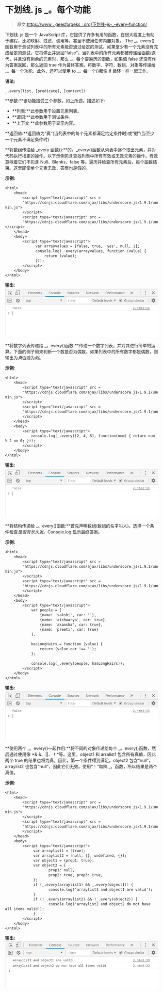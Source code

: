 # 下划线. js _。每个功能

> 原文:[https://www . geesforgeks . org/下划线-js-_-every-function/](https://www.geeksforgeeks.org/underscore-js-_-every-function/)

下划线. js 是一个 JavaScript 库，它提供了许多有用的函数，在很大程度上有助于编程，比如映射、过滤、调用等，甚至不使用任何内置对象。
The _。every()函数用于测试列表中的所有元素能否通过给定的测试。如果至少有一个元素没有完成给定的测试，它将停止并返回“false”。当列表中的所有元素都被传递给函数/迭代，并且没有剩余的元素时，那么 _。每个要遍历的函数，如果值 false 还没有作为答案返回，那么返回 true 作为最终答案。将数字、字符、数组、对象等传递给 _。每一个功能。此外，还可以使用 to _。每一个()都像 if 循环一样一起工作。

**语法:**

```
_.every(list, [predicate], [context])
```

**参数:**该功能接受三个参数，如上所述，描述如下:

*   **列表:**此参数用于设置元素列表。
*   **谓词:**此参数用于测试条件。
*   **上下文:**此参数用于显示内容。

**返回值:**返回值为“真”(当列表中的每个元素都满足给定条件时)或“假”(当至少一个元素不满足条件时)

**将数组传递给 _every 函数():**的。_every()函数从列表中逐个取出元素，并对代码执行指定的操作。以下示例包含查找列表中所有有效或无效元素的操作。有效意味着它们不包含 Null、Blanks、false 等。遍历并检查所有元素后，每个函数结束。这里即使单个元素无效，答案也是假的。

**示例:**

```
<html>
    <head>
        <script type="text/javascript" src = 
        "https://cdnjs.cloudflare.com/ajax/libs/underscore.js/1.9.1/underscore-min.js">
        </script>
        <script type="text/javascript" src = 
        "https://cdnjs.cloudflare.com/ajax/libs/underscore.js/1.9.1/underscore.js"></script>
    </head>  
    <body>
        <script type="text/javascript">
              var arrayvalues = [false, true, 'yes', null, 1];
              console.log(_.every(arrayvalues, function (value) {
                  return (value);
              }));
        </script>
    </body> 
</html>
```

**输出:**
![](img/03882e965af616787c94e53ef102dbdb.png)

**将数字列表传递给 _。every()函数:**传递一个数字列表，并对其进行简单的运算。下面的例子用来判断一个数是否为偶数。如果列表中的所有数字都是偶数，则输出为*真*否则为*假*。

**示例:**

```
<html>  
    <head>
        <script type="text/javascript" src = 
        "https://cdnjs.cloudflare.com/ajax/libs/underscore.js/1.9.1/underscore-min.js">
        </script>
        <script type="text/javascript" src = 
        "https://cdnjs.cloudflare.com/ajax/libs/underscore.js/1.9.1/underscore.js">
        </script>
    </head>      
    <body>
        <script type="text/javascript">
            console.log(_.every([2, 4, 5], function(num) { return num % 2 == 0; }));
        </script>
    </body> 
</html>
```

**输出:** ![](img/03882e965af616787c94e53ef102dbdb.png)

**将结构传递给 _。every()函数:**首先声明数组(数组的名字叫人)。选择一个条件检查*是否有长头发*。Console.log 显示最终答案。

**示例:**

```
<html>  
    <head>
        <script type="text/javascript" src = 
        "https://cdnjs.cloudflare.com/ajax/libs/underscore.js/1.9.1/underscore-min.js">
        </script>
        <script type="text/javascript" src = 
        "https://cdnjs.cloudflare.com/ajax/libs/underscore.js/1.9.1/underscore.js">
        </script>
    </head>      
    <body>
        <script type="text/javascript">
            var people = [
                {name: 'sakshi', car: ''},
                {name: 'aishwarya', car: true},
                {name: 'akansha', car: true},
                {name: 'preeti', car: true}
            ],

            hasLongHairs = function (value) {
                return (value.car !== '');
            };

            console.log(_.every(people, hasLongHairs));
        </script>
    </body> 
</html>
```

**输出:** ![](img/03882e965af616787c94e53ef102dbdb.png)

**使用两个 _。every()一起作用:**将不同的对象传递给每个 _。every()函数，然后通过使用像 *& &、||、！*等。这里，object1 和 arralist1 包含所有真值，因此两个 true 的结果也将为真。因此，第一个条件得到满足。object2 包含“null”，arraylist2 也包含“null”，因此它们无效。使用“！”每隔 _。函数，所以结果是两个真值。

**示例:**

```
<html>  
    <head>
        <script type="text/javascript" src = 
        "https://cdnjs.cloudflare.com/ajax/libs/underscore.js/1.9.1/underscore-min.js">
        </script>
        <script type="text/javascript" src = 
        "https://cdnjs.cloudflare.com/ajax/libs/underscore.js/1.9.1/underscore.js">
        </script>
    </head>      
    <body>
        <script type="text/javascript">
             var arraylist1 = [true];
             var arraylist2 = [null, {}, undefined, {}];
             var object1 = {prop1: true};
             var object2 = {
                    prop1: null,
                    prop2: true, prop3: true,
             }; 
             if (_.every(arraylist1) && _.every(object1)) {
                    console.log('arraylist1 and object1 are valid');
             }
             if (!_.every(arraylist2) && !_.every(object2)) {
                    console.log('arraylist2 and object2 do not have all items valid');
             }
        </script>
    </body> 
</html>
```

**输出:** ![](img/1938109d99bc28449e523c018734a6a7.png)